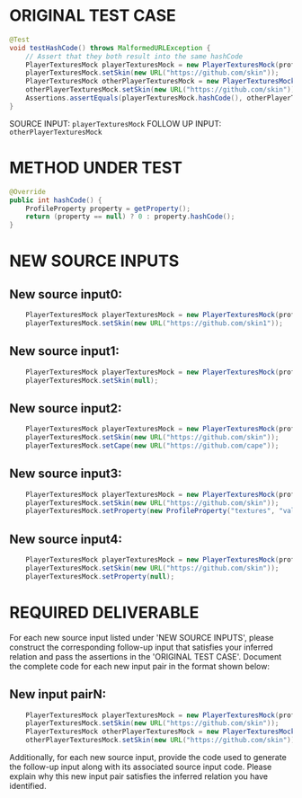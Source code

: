 # ORIGINAL TEST CASE
```java
@Test
void testHashCode() throws MalformedURLException {
    // Assert that they both result into the same hashCode
    PlayerTexturesMock playerTexturesMock = new PlayerTexturesMock(profile);
    playerTexturesMock.setSkin(new URL("https://github.com/skin"));
    PlayerTexturesMock otherPlayerTexturesMock = new PlayerTexturesMock(profile);
    otherPlayerTexturesMock.setSkin(new URL("https://github.com/skin"));
    Assertions.assertEquals(playerTexturesMock.hashCode(), otherPlayerTexturesMock.hashCode());
}

```
SOURCE INPUT: `playerTexturesMock`
FOLLOW UP INPUT: `otherPlayerTexturesMock`


# METHOD UNDER TEST
```java
@Override
public int hashCode() {
    ProfileProperty property = getProperty();
    return (property == null) ? 0 : property.hashCode();
}

```


# NEW SOURCE INPUTS
## New source input0:
```java
    PlayerTexturesMock playerTexturesMock = new PlayerTexturesMock(profile);
    playerTexturesMock.setSkin(new URL("https://github.com/skin1"));
```

## New source input1:
```java
    PlayerTexturesMock playerTexturesMock = new PlayerTexturesMock(profile);
    playerTexturesMock.setSkin(null);
```

## New source input2:
```java
    PlayerTexturesMock playerTexturesMock = new PlayerTexturesMock(profile);
    playerTexturesMock.setSkin(new URL("https://github.com/skin"));
    playerTexturesMock.setCape(new URL("https://github.com/cape"));
```

## New source input3:
```java
    PlayerTexturesMock playerTexturesMock = new PlayerTexturesMock(profile);
    playerTexturesMock.setSkin(new URL("https://github.com/skin"));
    playerTexturesMock.setProperty(new ProfileProperty("textures", "value", "signature"));
```

## New source input4:
```java
    PlayerTexturesMock playerTexturesMock = new PlayerTexturesMock(profile);
    playerTexturesMock.setSkin(new URL("https://github.com/skin"));
    playerTexturesMock.setProperty(null);
```



# REQUIRED DELIVERABLE
For each new source input listed under 'NEW SOURCE INPUTS', please construct the corresponding follow-up input that satisfies your inferred relation and pass the assertions in the 'ORIGINAL TEST CASE'. Document the complete code for each new input pair in the format shown below:
## New input pairN:
```java
    PlayerTexturesMock playerTexturesMock = new PlayerTexturesMock(profile);
    playerTexturesMock.setSkin(new URL("https://github.com/skin"));
    PlayerTexturesMock otherPlayerTexturesMock = new PlayerTexturesMock(profile);
    otherPlayerTexturesMock.setSkin(new URL("https://github.com/skin"));
```

Additionally, for each new source input, provide the code used to generate the follow-up input along with its associated source input code. Please explain why this new input pair satisfies the inferred relation you have identified.